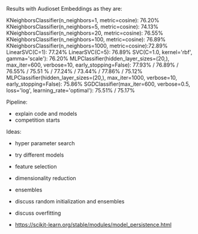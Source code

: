 Results with Audioset Embeddings as they are:

KNeighborsClassifier(n_neighbors=1, metric=cosine): 76.20%
KNeighborsClassifier(n_neighbors=5, metric=cosine): 74.13%
KNeighborsClassifier(n_neighbors=20, metric=cosine): 76.55%
KNeighborsClassifier(n_neighbors=100, metric=cosine): 76.89%
KNeighborsClassifier(n_neighbors=1000, metric=cosine):72.89%
LinearSVC(C=1): 77.24%
LinearSVC(C=5): 76.89%
SVC(C=1.0, kernel='rbf', gamma='scale'): 76.20%
MLPClassifier(hidden_layer_sizes=(20,), max_iter=600, verbose=10, early_stopping=False): 77.93% / 76.89% / 76.55% / 75.51 % / 77.24% / 73.44% / 77.86% / 75.12%
MLPClassifier(hidden_layer_sizes=(20,), max_iter=1000, verbose=10, early_stopping=False): 75.86%
SGDClassifier(max_iter=600, verbose=0.5, loss='log', learning_rate='optimal'): 75.51% / 75.17%

Pipeline: 
- explain code and models
- competition starts

Ideas:
- hyper parameter search
- try different models
- feature selection
- dimensionality reduction
- ensembles
- discuss random initialization and ensembles
- discuss overfitting

- https://scikit-learn.org/stable/modules/model_persistence.html
